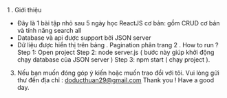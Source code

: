 1 . Giới thiệu
 - Đây là 1 bài tập nhỏ sau 5 ngày học ReactJS cơ bản: gồm CRUD cơ bản và tính năng search all
 - Database và api được support bởi JSON server
 - Dữ liệu được hiển thị trên bảng . Pagination phân trang
2 . How to run ?
 Step 1: Open project
 Step 2: node server.js   ( bước này giúp khởi động chạy database của JSON server )
 Step 3: npm start ( chạy project ).
3. Nếu bạn muốn đóng góp ý kiến hoặc muốn trao đổi với tôi. Vui lòng gửi thư đến địa chỉ : doducthuan29@gmail.com
Thank you ! Have a good day.
